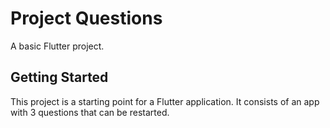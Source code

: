 # Project Questions

A basic Flutter project.

## Getting Started

This project is a starting point for a Flutter application.
It consists of an app with 3 questions that can be restarted.